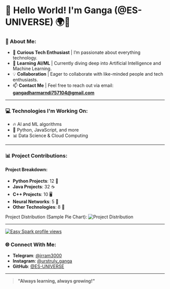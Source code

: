 # 👋 Hello World! I'm Ganga (@ES-UNIVERSE) 🌍🚀

### 🌟 About Me:
- 🧠 **Curious Tech Enthusiast** | I’m passionate about everything technology.
- 🌱 **Learning AI/ML** | Currently diving deep into Artificial Intelligence and Machine Learning.
- 💡 **Collaboration** | Eager to collaborate with like-minded people and tech enthusiasts.
- 📫 **Contact Me** | Feel free to reach out via email: **gangadharmarndi757104@gmail.com**

---

### 💻 Technologies I'm Working On:
- 🔥 AI and ML algorithms
- 🚀 Python, JavaScript, and more
- 📊 Data Science & Cloud Computing

---

### 📊 Project Contributions:

#### **Project Breakdown**:
- **Python Projects**: 12 🐍
- **Java Projects**: 32 ☕
- **C++ Projects**: 10 🖥️
- **Neural Networks**: 5 🧠
- **Other Technologies**: 8 🔧


Project Distribution (Sample Pie Chart):
![Project Distribution](https://quickchart.io/chart?c=%7Btype%3A%27pie%27%2Cdata%3A%7Blabels%3A%5B%27Python%27%2C%27Java%27%2C%27C%2B%2B%27%2C%27Neural%20Networks%27%2C%27Others%27%5D%2Cdatasets%3A%5B%7Bdata%3A%5B12%2C32%2C10%2C5%2C8%5D%7D%5D%7D%2Coptions%3A%7Bplugins%3A%7Blegend%3A%7Bposition%3A%27right%27%7D%7D%7D%7D&width=200&height=200)


---
[![Easy Spark profile views](https://u8views.com/api/v1/github/profiles/150267024/views/day-week-month-total-count.svg)](https://u8views.com/github/ES-UNIVERSE)



### 🌐 Connect With Me:
- **Telegram**: [@jrram3000](https://t.me/jrram3000)
- **Instagram**: [@urstruly_ganga](https://www.instagram.com/urstruly_ganga/)
- **GitHub**: [@ES-UNIVERSE](https://github.com/ES-UNIVERSE)

---

> **"Always learning, always growing!"**

<!---
ES-UNIVERSE/ES-UNIVERSE is a ✨ special ✨ repository because its `README.md` (this file) appears on your GitHub profile.
You can click the Preview link to take a look at your changes.
--->
